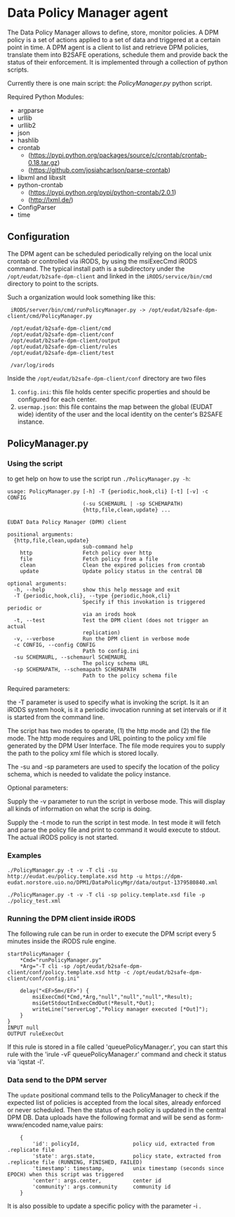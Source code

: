 # Data Policy Manager agent #

The Data Policy Manager allows to define, store, monitor policies.
A DPM policy is a set of actions applied to a set of data and triggered at a certain point in time.
A DPM agent is a client to list and retrieve DPM policies, translate them into B2SAFE operations, schedule them and provide back the status of their enforcement. It is implemented through a collection of python scripts.

Currently there is one main script: the *PolicyManager.py* python script.

Required Python Modules:

 * argparse
 * urllib
 * urllib2
 * json
 * hashlib
 * crontab
   * (https://pypi.python.org/packages/source/c/crontab/crontab-0.18.tar.gz)
   * (https://github.com/josiahcarlson/parse-crontab)
 * libxml and libxslt
 * python-crontab
   * (https://pypi.python.org/pypi/python-crontab/2.0.1)
   * (http://lxml.de/)
 * ConfigParser
 * time

## Configuration ##

The DPM agent can be scheduled periodically relying on the local unix crontab or controlled via iRODS, by using the msiExecCmd iRODS command. 
The typical install path is a subdirectory under the `/opt/eudat/b2safe-dpm-client` and linked in the `iRODS/service/bin/cmd` directory to point to the scripts.

Such a organization would look something like this:
```
 iRODS/server/bin/cmd/runPolicyManager.py -> /opt/eudat/b2safe-dpm-client/cmd/PolicyManager.py 
   
 /opt/eudat/b2safe-dpm-client/cmd
 /opt/eudat/b2safe-dpm-client/conf
 /opt/eudat/b2safe-dpm-client/output
 /opt/eudat/b2safe-dpm-client/rules
 /opt/eudat/b2safe-dpm-client/test

 /var/log/irods
```

Inside the `/opt/eudat/b2safe-dpm-client/conf` directory are two files
1) `config.ini`: this file holds center specific properties and should be configured for each center.
2) `usermap.json`: this file contains the map between the global (EUDAT wide) identity of the user and the local identity on the center's B2SAFE instance.

## PolicyManager.py ##

### Using the script ###

to get help on how to use the script run `./PolicyManager.py -h`:
```
usage: PolicyManager.py [-h] -T {periodic,hook,cli} [-t] [-v] -c CONFIG
                        (-su SCHEMAURL | -sp SCHEMAPATH)
                        {http,file,clean,update} ...

EUDAT Data Policy Manager (DPM) client

positional arguments:
  {http,file,clean,update}
                        sub-command help
    http                Fetch policy over http
    file                Fetch policy from a file
    clean               Clean the expired policies from crontab
    update              Update policy status in the central DB

optional arguments:
  -h, --help            show this help message and exit
  -T {periodic,hook,cli}, --type {periodic,hook,cli}
                        Specify if this invokation is triggered periodic or
                        via an irods hook
  -t, --test            Test the DPM client (does not trigger an actual
                        replication)
  -v, --verbose         Run the DPM client in verbose mode
  -c CONFIG, --config CONFIG
                        Path to config.ini
  -su SCHEMAURL, --schemaurl SCHEMAURL
                        The policy schema URL
  -sp SCHEMAPATH, --schemapath SCHEMAPATH
                        Path to the policy schema file

```
Required parameters:

the -T parameter is used to specify what is invoking the script. Is it an iRODS
system hook, is it a periodic invocation running at set intervals or if it is 
started from the command line.

The script has two modes to operate, (1) the http mode and (2) the file mode. The
http mode requires and URL pointing to the policy xml file generated by the DPM 
User Interface. The file mode requires you to supply the path to the policy xml
file which is stored locally.

The -su and -sp parameters are used to specify the location of the policy schema, 
which is needed to validate the policy instance.

Optional parameters:

Supply the -v parameter to run the script in verbose mode. This will display all
kinds of information on what the scrip is doing.

Supply the -t mode to run the script in test mode. In test mode it will fetch and
parse the policy file and print to command it would execute to stdout. The actual
iRODS policy is not started. 

### Examples ###

`./PolicyManager.py -t -v -T cli -su http://eudat.eu/policy.template.xsd http -u https://dpm-eudat.norstore.uio.no/DPM1/DataPolicyMgr/data/output-1379580840.xml`

`./PolicyManager.py -t -v -T cli -sp policy.template.xsd file -p ./policy_test.xml`

### Running the DPM client inside iRODS ###

The following rule can be run in order to execute the DPM script every 5 minutes inside the iRODS rule engine.
```
startPolicyManager {
    *Cmd="runPolicyManager.py"
    *Arg="-T cli -sp /opt/eudat/b2safe-dpm-client/conf/policy.template.xsd http -c /opt/eudat/b2safe-dpm-client/conf/config.ini"

    delay("<EF>5m</EF>") {
        msiExecCmd(*Cmd,*Arg,"null","null","null",*Result);
        msiGetStdoutInExecCmdOut(*Result,*Out);
        writeLine("serverLog","Policy manager executed [*Out]");
    }
}
INPUT null
OUTPUT ruleExecOut
```
If this rule is stored in a file called 'queuePolicyManager.r', you can start this rule with the 'irule -vF  queuePolicyManager.r' command and check it status via 'iqstat -l'.

### Data send to the DPM server ###

The `update` positional command tells to the PolicyManager to check if the expected list of policies is accepted from the local sites, already enforced or never scheduled. Then the status of each policy is updated in the central DPM DB.
Data uploads have the following format and will be send as form-www/encoded name,value pairs:
```
    {
        'id': policyId,                 policy uid, extracted from .replicate file
        'state': args.state,            policy state, extracted from .replicate file (RUNNING, FINISHED, FAILED)
        'timestamp': timestamp,         unix timestamp (seconds since EPOCH) when this script was triggered
        'center': args.center,          center id
        'community': args.community     community id
    }
```
It is also possible to update a specific policy with the parameter -i .
